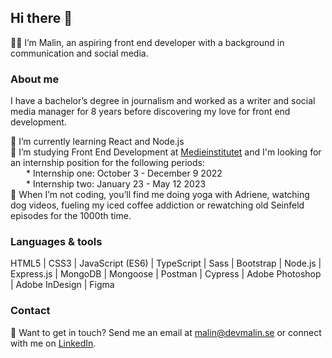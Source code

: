 ## Hi there 👋

👩‍💻 I’m Malin, an aspiring front end developer with a background in communication and social media.

### About me
I have a bachelor’s degree in journalism and worked as a writer and social media manager for 8 years before discovering my love for front end development. 

🌱 I’m currently learning React and Node.js <br />
🚀 I’m studying Front End Development at [Medieinstitutet](https://medieinstitutet.se/utbildningar/front-end-developer/) and I'm looking for an internship position for the following periods: <br />
&emsp;&ensp; * Internship one: October 3 - December 9 2022 <br />
&emsp;&ensp; * Internship two: January 23 - May 12 2023 <br />
🐶 When I’m not coding, you’ll find me doing yoga with Adriene, watching dog videos, fueling my iced coffee addiction or rewatching old Seinfeld episodes for the 1000th time.

### Languages & tools
HTML5 | CSS3 | JavaScript (ES6) | TypeScript | Sass | Bootstrap | Node.js | Express.js | MongoDB | Mongoose | Postman | Cypress | Adobe Photoshop | Adobe InDesign | Figma

### Contact
💬 Want to get in touch? Send me an email at malin@devmalin.se or connect with me on [LinkedIn](https://www.linkedin.com/in/malin-helena-nilsson/).
